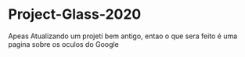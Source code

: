 # Project-Glass-2020
 Apeas Atualizando um projeti  bem antigo, entao o que sera feito é uma pagina sobre os oculos do Google